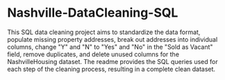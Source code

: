 # Nashville-DataCleaning-SQL


This SQL data cleaning project aims to standardize the data format, populate missing property addresses, break out addresses into individual columns, change "Y" and "N" to "Yes" and "No" in the "Sold as Vacant" field, remove duplicates, and delete unused columns for the NashvilleHousing dataset. The readme provides the SQL queries used for each step of the cleaning process, resulting in a complete clean dataset.



